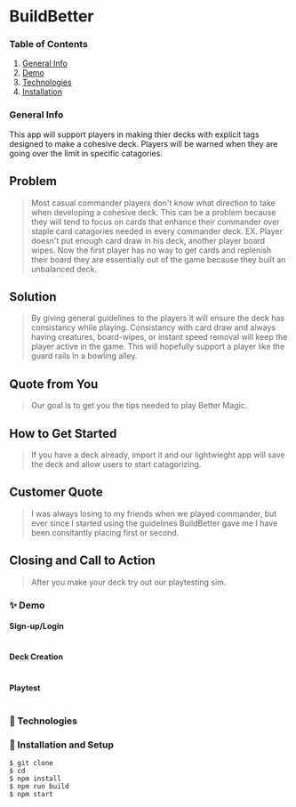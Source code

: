 # BuildBetter
### Table of Contents
1. [General Info](#🌴-General-Info)
2. [Demo](#✨-Demo)
3. [Technologies](#🧪-Technologies)
4. [Installation](#🚀-Installation)


### General Info
This app will support players in making thier decks with explicit tags designed to make a cohesive deck. Players will be warned when they are going over the limit in specific catagories. 

## Problem ##
  > Most casual commander players don't know what direction to take when developing a cohesive deck. This can be a problem because they will tend to focus on cards that enhance their commander over staple card catagories needed in every commander deck. EX. Player doesn't put enough card draw in his deck, another player board wipes. Now the first player has no way to get cards and replenish their board they are essentially out of the game because they built an unbalanced deck.
  
## Solution ##
  > By giving general guidelines to the players it will ensure the deck has consistancy while playing. Consistancy with card draw and always having creatures, board-wipes, or instant speed removal will keep the player active in the game. This will hopefully support a player like the guard rails in a bowling alley.

## Quote from You ##
  > Our goal is to get you the tips needed to play Better Magic.

## How to Get Started ##
  > If you have a deck already, import it and our lightwieght app will save the deck and allow users to start catagorizing.

## Customer Quote ##
  > I was always losing to my friends when we played commander, but ever since I started using the guidelines BuildBetter gave me I have been consitantly placing first or second.

## Closing and Call to Action ##
  > After you make your deck try out our playtesting sim.

### ✨ Demo
#### Sign-up/Login
![]()

#### Deck Creation
![]()

#### Playtest
![]()

### 🧪 Technologies


### 🚀 Installation and Setup
```
$ git clone 
$ cd 
$ npm install
$ npm run build
$ npm start
```
<!-- Set up a config.js with the following: 

* TOKEN (from GitHub): 

Set up a config.js with the following: 

* TOKEN (from GitHub):  -->
